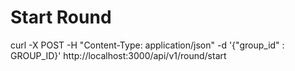 # Start Round

curl -X POST -H "Content-Type: application/json" -d '{"group_id" : GROUP_ID}' http://localhost:3000/api/v1/round/start
